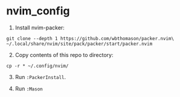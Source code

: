 # nvim_config

1. Install nvim-packer: 
```
git clone --depth 1 https://github.com/wbthomason/packer.nvim\
~/.local/share/nvim/site/pack/packer/start/packer.nvim
```

2. Copy contents of this repo to directory:

```
cp -r * ~/.config/nvim/
```

3. Run `:PackerInstall`.

4. Run `:Mason`
